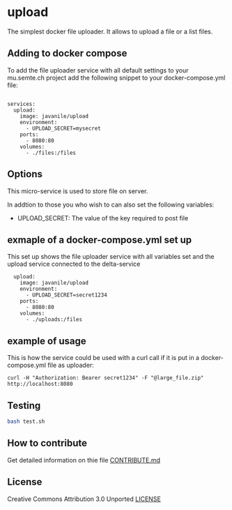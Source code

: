# upload

The simplest docker file uploader. It allows to upload a file or a list files.

## Adding to docker compose
To add the file uploader service with all default settings to your mu.semte.ch project add the following snippet to your docker-compose.yml file:
```

services:
  upload:
    image: javanile/upload
    environment:
      - UPLOAD_SECRET=mysecret
    ports:
      - 8080:80
    volumes:
      - ./files:/files
```

## Options
This micro-service is used to store file on server.

In addtion to those you who wish to can also set the following variables:
* UPLOAD_SECRET: The value of the key required to post file

## exmaple of a docker-compose.yml set up
This set up shows the file uploader service with all variables set and the upload service connected to the delta-service
```
  upload:
    image: javanile/upload
    environment:
      - UPLOAD_SECRET=secret1234
    ports:
      - 8080:80
    volumes:
      - ./uploads:/files
```


## example of usage
This is how the service could be used with a curl call if it is put in a docker-compose.yml file as uploader:
```
curl -H "Authorization: Bearer secret1234" -F "@large_file.zip" http://localhost:8080
```

## Testing

```bash
bash test.sh
```

## How to contribute

Get detailed information on thie file [CONTRIBUTE.md](CONTRIBUTE.md)

## License

Creative Commons Attribution 3.0 Unported [LICENSE](LICENSE)


